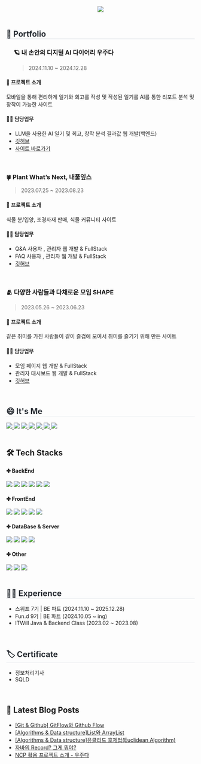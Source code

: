 <div align= "center">
    <img src="https://capsule-render.vercel.app/api?type=waving&color=auto&height=180&text=%20Hi%20I'm%20Bae%20sun%20young&animation=fadeIn&fontColor=ffffff&fontSize=60" />
    </div>
<br>
<div>
    <h2 style="border-bottom: 1px solid #d8dee4; color: #282d33;">🚀 Portfolio</h2>
</div>
 <div style="padding-left: 20px;">
    <h3>🪐 내 손안의 디지털 AI 다이어리 우주다</h3>
    <blockquote style="margin-bottom: 10px;">2024.11.10 ~ 2024.12.28</blockquote>
</div>

<div>
    <h4>🔎 프로젝트 소개</h4>
      <p>모바일을 통해 편리하게 일기와 회고를 작성 및 작성된 일기를 AI를 통한 리포트 분석 및 창작이 가능한 사이트</p>
</div>

<div>
  <h4>👩‍💻 담당업무</h4>
  <ul>
    <li>LLM을 사용한 AI 일기 및 회고, 창작 분석 결과값 웹 개발(백엔드)</li>
    <li><a href="https://github.com/woozuda" target="_blank">깃허브</a></li>
    <li><a href="https://woozuda.swygbro.com/" target="_blank">사이트 바로가기</a></li>
  </ul>
</div>

<br>

 <div>
  <h3>🍀 Plant What’s Next, 내풀잎스</h3>
  <blockquote>2023.07.25 ~ 2023.08.23</blockquote>
</div>

<div>
  <h4>🔎 프로젝트 소개</h4>  
  <p>식물 분/입양, 조경자재 판매, 식물 커뮤니티 사이트</p>
</div>

<div>
  <h4>👩‍💻 담당업무</h4>
  <ul>
    <li>Q&A 사용자 , 관리자 웹 개발 & FullStack</li>
    <li>FAQ 사용자 , 관리자 웹 개발 & FullStack</li>
    <li><a href="https://github.com/ITWILL-MYLEAVES/Myleaves" target="_blank">깃허브</a></li>
  </ul>
</div>
         
<br>
<div>
  <h3>🫂 다양한 사람들과 다채로운 모임 SHAPE</h3>
  <blockquote>2023.05.26 ~ 2023.06.23</blockquote>
</div>

<div>
  <h4>🔎 프로젝트 소개</h4>  
  <p>같은 취미를 가진 사람들이 같이 즐겁에 모여서 취미를 즐기기 위해 만든 사이트</p>
</div>

<div>
  <h4>👩‍💻 담당업무</h4>
  <ul>
    <li>모임 페이지 웹 개발 & FullStack</li>
    <li>관리자 대시보드 웹 개발 & FullStack</li>
    <li><a href="https://github.com/ITWILL-SHAPE/Shape" target="_blank">깃허브</a></li>
  </ul>
</div>

<br>

 <div style="text-align: left;">
    <h2 style="border-bottom: 1px solid #d8dee4; color: #282d33;">😄 It's Me </h2>
    <div style="text-align: left;">
         <a href="https://solved.ac/baesaa0304">
      <img src="http://mazassumnida.wtf/api/mini/generate_badge?boj=baesaa0304" style="display: inline-block;"/>
    </a>
        <a href="https://hits.seeyoufarm.com"><img src="https://hits.seeyoufarm.com/api/count/incr/badge.svg?url=https%3A%2F%2Fgithub.com%2Fbaesaa0304&count_bg=%23555555&title_bg=%23555555&icon=github.svg&icon_color=%23E7E7E7&title=Git&edge_flat=true"/></a>
        <a href="https://www.instagram.com/dev_pear/?hl=ko"> <img src="https://img.shields.io/badge/Instagram-E4405F?style=flat-square&logo=Instagram&logoColor=white&link="> </a>
         <a href="https://baesaa0304.tistory.com/"> <img src="https://img.shields.io/badge/Tistory-D52B1E?style=flat-square&logo=Tistory&logoColor=white&link="> </a>
         <a href="https://velog.io/@baesunyoung34/posts"> <img src="https://img.shields.io/badge/Velog-20C997?style=flat-square&logo=Velog&logoColor=white&link="> </a>
         <a href="https://rhetorical-carbon-428.notion.site/c340f3227161451391ac897e8db39e3f?pvs=4"> <img src="https://img.shields.io/badge/Notion-000000?style=flat-square&logo=Notion&logoColor=white&link="> </a>
        <a href="mailto:baesaa0304@naver.com" target="_blank">
<img src="https://img.shields.io/badge/Nmail-03C75A.svg?style=flat-square&logo=naver&logoColor=white"/></a>
    </div>
    </div>
    </br>
    <div style="text-align: left;">
    <h2> 🛠️ Tech Stacks </h2>
    <div style="margin: ; text-align: left;" "text-align: left;">
      <h4>✤ BackEnd</h4>
         <img src="https://img.shields.io/badge/Java-007396?style=flat-square&logo=Java&logoColor=white">
         <img src="https://img.shields.io/badge/Python-3776AB?style=flat-square&logo=Python&logoColor=white">
          <img src="https://img.shields.io/badge/Spring-6DB33F?style=flat-square&logo=Spring&logoColor=white">
          <img src="https://img.shields.io/badge/Spring Boot-6DB33F?style=flat-square&logo=Spring Boot&logoColor=white">
         <img src="https://img.shields.io/badge/JPA-139BB4?style=flat-square&logo=JPA&logoColor=white">
         <img src="https://img.shields.io/badge/Mybatis-D8352A?style=flat-square&logo=Mybatis&logoColor=white">
      <h4>✤ FrontEnd</h4>
          <img src="https://img.shields.io/badge/HTML5-E34F26?style=flat-square&logo=HTML5&logoColor=white">
          <img src="https://img.shields.io/badge/CSS3-1572B6?style=flat-square&logo=CSS3&logoColor=white">
          <img src="https://img.shields.io/badge/Javascript-F7DF1E?style=flat-square&logo=Javascript&logoColor=white">
          <img src="https://img.shields.io/badge/jQuery-0769AD?style=flat-square&logo=jQuery&logoColor=white">
        <img src="https://img.shields.io/badge/thymeleaf-005F0F?style=flat-square&logo=thymeleaf&logoColor=white">
      <h4>✤ DataBase & Server</h4>
          <img src="https://img.shields.io/badge/Oracle-F80000?style=flat-square&logo=Oracle&logoColor=white">
          <img src="https://img.shields.io/badge/MySQL-4479A1?style=flat-square&logo=MySQL&logoColor=white">
        <img src="https://img.shields.io/badge/mariadb-003545?style=flat-square&logo=mariadb&logoColor=white">
        <img src="https://img.shields.io/badge/amazonwebservices-232F3E?style=flat-square&logo=amazonwebservices&logoColor=white">
      <h4>✤ Other</h4>
          <img src="https://img.shields.io/badge/Notion-000000?style=flat-square&logo=Notion&logoColor=white">
         <img src="https://img.shields.io/badge/Git-F05032?style=flat-square&logo=Git&logoColor=white">
         <img src="https://img.shields.io/badge/github-181717?style=flat-square&logo=github&logoColor=white">
          <br/>
          </div>
    </div>
     </br>
    <div style="text-align: left;"> 
    <h2 style="border-bottom: 1px solid #d8dee4; color: #282d33;">👩‍💻 Experience </h2> 
    <ul>        
        <li> 스위프 7기 | BE 파트 (2024.11.10 ~ 2025.12.28)</li>
        <li> Fun.d 9기 | BE 파트 (2024.10.05 ~ ing)</li>
        <li> ITWill Java & Backend Class (2023.02 ~ 2023.08)</li>
    </ul>
    </br>
    <div>
        <h2 style="border-bottom: 1px solid #d8dee4; color: #282d33;">🏷️ Certificate</h2>
        <ul>
            <li>정보처리기사</li>
            <li>SQLD</li>
        </ul>
    </div>
    </br>
    

## 📝 Latest Blog Posts

- [[Git &amp; Github] GitFlow와 Github Flow](https://baesaa0304.tistory.com/entry/GitFlow-VS-Github-Flow)
- [[Algorithms &amp; Data structure]List와 ArrayList](https://baesaa0304.tistory.com/entry/List%EC%99%80-ArrayList)
- [[Algorithms &amp; Data structure]﻿유클리드 호제법(Euclidean Algorithm)](https://baesaa0304.tistory.com/entry/%EC%9C%A0%ED%81%B4%EB%A6%AC%EB%93%9C-%ED%98%B8%EC%A0%9C%EB%B2%95Euclidean-Algorithm)
- [자바의 Record? 그게 뭐야?](https://baesaa0304.tistory.com/entry/%EC%9E%90%EB%B0%94%EC%9D%98-Record-%EA%B7%B8%EA%B2%8C-%EB%AD%90%EC%95%BC)
- [NCP 활용 프로젝트 소개 - 우주다](https://baesaa0304.tistory.com/entry/NCP-%ED%99%9C%EC%9A%A9-%ED%94%84%EB%A1%9C%EC%A0%9D%ED%8A%B8-%EC%86%8C%EA%B0%9C-%EC%9A%B0%EC%A3%BC%EB%8B%A4)

